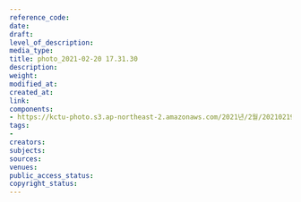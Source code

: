 ```yaml
---
reference_code: 
date: 
draft: 
level_of_description: 
media_type: 
title: photo_2021-02-20 17.31.30
description: 
weight: 
modified_at: 
created_at: 
link: 
components:
- https://kctu-photo.s3.ap-northeast-2.amazonaws.com/2021년/2월/20210219_백기완+선생+발인.영결식.하관/백승호/photo_2021-02-20+17.31.30.jpeg
tags:
- 
creators: 
subjects: 
sources: 
venues: 
public_access_status: 
copyright_status: 
---
```

